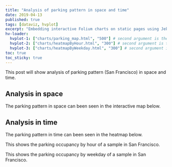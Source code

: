 ```yaml
---
title: "Analysis of parking pattern in space and time"
date: 2019-04-13
published: true
tags: [dataviz, hvplot]
excerpt: "Embedding interactive Folium charts on static pages using Jekyll."
hv-loader:
  hvplot-1: ["charts/parking_map.html", "500"] # second argument is the height
  hvplot-2: ["charts/heatmapByHour.html", "300"] # second argument is the height
  hvplot-3: ["charts/heatmapByWeekday.html", "300"] # second argument is the height
toc: true
toc_sticky: true
---
```


This post will show analysis of parking pattern (San Francisco) in space and time. 

## Analysis in space

The parking pattern in space can been seen in the interactive map below.

<div id="hvplot-1"></div>

## Analysis in time
The parking pattern in time can been seen in the heatmap below.

<div id="hvplot-2"></div>

This shows the parking occupancy by hour of a sample in San Francisco.

<div id="hvplot-3"></div>

This shows the parking occupancy by weekday of a sample in San Francisco.
